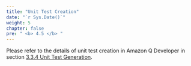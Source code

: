 ```yaml
---
title: "Unit Test Creation"
date: "`r Sys.Date()`"
weight: 5
chapter: false
pre: " <b> 4.5 </b> "
---
```


Please refer to the details of unit test creation in Amazon Q Developer in section [3.3.4 Unit Test Generation](../../3-sdlc/3.3-develop/3.3.4-unit-test-generation/).